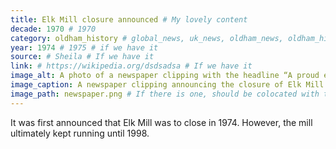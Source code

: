 ```yaml
---
title: Elk Mill closure announced # My lovely content
decade: 1970 # 1970
category: oldham_history # global_news, uk_news, oldham_news, oldham_history, towers, surrounding_estate # Always exactly one category
year: 1974 # 1975 # if we have it
source: # Sheila # If we have it
link: # https://wikipedia.org/dsdsadsa # If we have it
image_alt: A photo of a newspaper clipping with the headline “A proud era of Lancashire history is ended” and the subheading “LAST OF THE COTTON MULES STOPS SPINNING” # If there is one
image_caption: A newspaper clipping announcing the closure of Elk Mill in 1974, although it didn't actually close for another 24 years. Oldham Evening Chronicle, courtesy of Oldham Local Studies and Archives. The image is © Oldham Council and may not be reproduced without permission. # If there is one
image_path: newspaper.png # If there is one, should be colocated with the index.md file in the folder
---
```


It was first announced that Elk Mill was to close in 1974. However, the mill ultimately kept running until 1998.